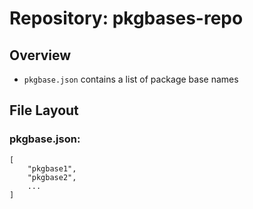 # Repository: pkgbases-repo

## Overview

- `pkgbase.json` contains a list of package base names

## File Layout

### pkgbase.json:

    [
        "pkgbase1",
        "pkgbase2",
        ...
    ]
